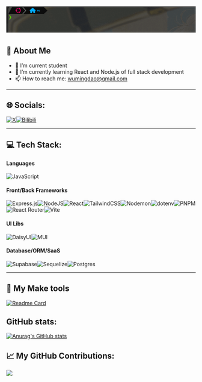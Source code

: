 # <div align="center">![Welcome](image/Welcome.gif)</div>

## 👋 About Me

- 🔭 I’m current student
- 🌱 I’m currently learning React and Node.js of full stack development
- 📫 How to reach me: wumingdao@gmail.com
<hr />

## 🌐 Socials:

[![X](https://img.shields.io/badge/X-black.svg?logo=X&logoColor=white)](https://x.com/wuming_dao33582)[![Bilibili](https://img.shields.io/badge/Bilibili-pink.svg?logo=Bilibili&logoColor=white)](https://space.bilibili.com/354296611)

<hr />

## 💻 Tech Stack:

#### Languages

![JavaScript](https://img.shields.io/badge/javascript-%23323330.svg?style=flat&logo=javascript&logoColor=%23F7DF1E)

#### Front/Back Frameworks

![Express.js](https://img.shields.io/badge/express.js-%23404d59.svg?style=flat&logo=express&logoColor=%2361DAFB)![NodeJS](https://img.shields.io/badge/node.js-6DA55F?style=flat&logo=node.js&logoColor=white)![React](https://img.shields.io/badge/react-%2320232a.svg?style=flat&logo=react&logoColor=%2361DAFB)![TailwindCSS](https://img.shields.io/badge/tailwindcss-%2338B2AC.svg?style=flat&logo=tailwind-css&logoColor=white)![Nodemon](https://img.shields.io/badge/NODEMON-%23323330.svg?style=flat&logo=nodemon&logoColor=%BBDEAD)![dotenv](https://img.shields.io/badge/dotenv-white?style=flat&logo=dotenv&logoColor=ECD53F)![PNPM](https://img.shields.io/badge/pnpm-%234a4a4a.svg?style=flat&logo=pnpm&logoColor=f69220)![React Router](https://img.shields.io/badge/React_Router-CA4245?style=flat&logo=react-router&logoColor=white)![Vite](https://img.shields.io/badge/vite-%23646CFF.svg?style=flat&logo=vite&logoColor=white)

#### UI Libs

![DaisyUI](https://img.shields.io/badge/daisyui-5A0EF8?style=flat&logo=daisyui&logoColor=white)![MUI](https://img.shields.io/badge/MUI-%230081CB.svg?style=flat&logo=mui&logoColor=white)

#### Database/ORM/SaaS

![Supabase](https://img.shields.io/badge/Supabase-3ECF8E?style=flat&logo=supabase&logoColor=white)![Sequelize](https://img.shields.io/badge/Sequelize-52B0E7?style=flat&logo=Sequelize&logoColor=white)![Postgres](https://img.shields.io/badge/postgres-%23316192.svg?style=flat&logo=postgresql&logoColor=white)

<hr />

## 📝 My Make tools

[![Readme Card](https://github-readme-stats.vercel.app/api/pin/?username=WuMingDao&repo=create-nodejs-react-startup)](https://github.com/WuMingDao/create-nodejs-react-startup)

## GitHub stats:

[![Anurag's GitHub stats](https://github-readme-stats.vercel.app/api?username=WuMingDao)](https://github.com/anuraghazra/github-readme-stats)

## 📈 My GitHub Contributions:

![](https://github-contributor-stats.vercel.app/api?username=WuMingDao&limit=5&theme=dark&combine_all_yearly_contributions=true)
